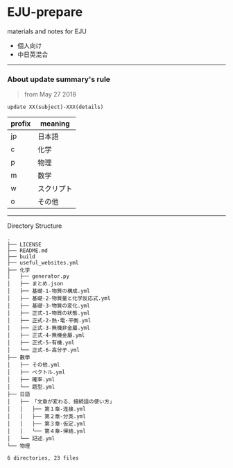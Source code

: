 # EJU-prepare
materials and notes for EJU

- 個人向け
- 中日英混合

---

### About update summary's  rule

> from May 27 2018

`update XX(subject)-XXX(details)`

| profix | meaning |
| --- |---|
| jp | 日本語 |  
| c | 化学 |
| p | 物理 |
| m | 数学 |
| w | スクリプト |
| o | その他 |

---

Directory Structure

```
.
├── LICENSE
├── README.md
├── build
├── useful_websites.yml
├── 化学
│   ├── generator.py
│   ├── まとめ.json
│   ├── 基礎-1-物質の構成.yml
│   ├── 基礎-2-物質量と化学反応式.yml
│   ├── 基礎-3-物質の変化.yml
│   ├── 正式-1-物質の状態.yml
│   ├── 正式-2-熱·電·平衡.yml
│   ├── 正式-3-無機非金屬.yml
│   ├── 正式-4-無機金屬.yml
│   ├── 正式-5-有機.yml
│   └── 正式-6-高分子.yml
├── 數學
│   ├── その他.yml
│   ├── ベクトル.yml
│   ├── 確率.yml
│   └── 题型.yml
├── 日語
│   ├── 「文章が変わる、接続語の使い方」
│   │   ├── 第１章-连接.yml
│   │   ├── 第２章-分类.yml
│   │   ├── 第３章-仮定.yml
│   │   └── 第４章-帰結.yml
│   └── 記述.yml
└── 物理

6 directories, 23 files
```
